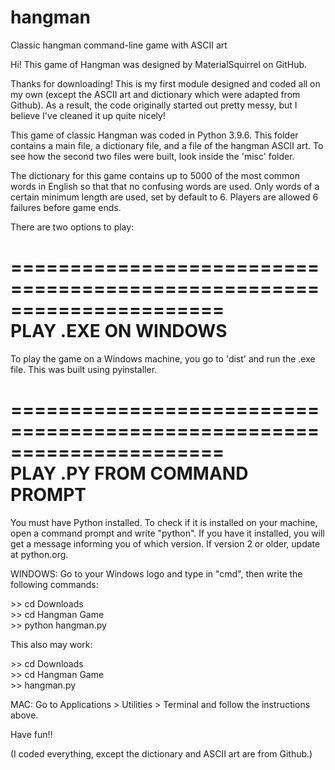 # hangman
Classic hangman command-line game with ASCII art

Hi! This game of Hangman was designed by MaterialSquirrel on GitHub.

Thanks for downloading! This is my first module designed and coded all on my
own (except the ASCII art and dictionary which were adapted from Github).
As a result, the code originally started out pretty messy, but I believe I've
cleaned it up quite nicely!

This game of classic Hangman was coded in Python 3.9.6. This folder contains
a main file, a dictionary file, and a file of the hangman ASCII art. To see how
the second two files were built, look inside the 'misc' folder.

The dictionary for this game contains up to 5000 of the most common words 
in English so that that no confusing words are used. Only words of a certain
minimum length are used, set by default to 6. Players are allowed 6 failures
before game ends.

There are two options to play:

======================================================================<br />
PLAY .EXE ON WINDOWS<br />
======================================================================

To play the game on a Windows machine, you go to 'dist' and run the .exe
file. This was built using pyinstaller.

======================================================================<br />
PLAY .PY FROM COMMAND PROMPT<br />
======================================================================

You must have Python installed. To check if it is installed on your
machine, open a command prompt and write "python". If you have it installed,
you will get a message informing you of which version. If version 2 or older,
update at python.org.

WINDOWS:
Go to your Windows logo and type in "cmd", then write the following commands:

&gt;&gt; cd Downloads<br />
&gt;&gt; cd Hangman Game<br />
&gt;&gt; python hangman.py<br />

This also may work:

&gt;&gt; cd Downloads<br />
&gt;&gt; cd Hangman Game<br />
&gt;&gt; hangman.py<br />

MAC:
Go to Applications > Utilities > Terminal and follow the instructions above.

Have fun!!

(I coded everything, except the dictionary and ASCII art are from Github.)

